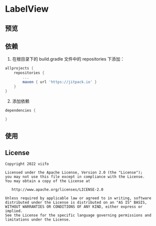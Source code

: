 # LabelView

## 预览




## 依赖
1.  在根目录下的 build.gradle 文件中的 repositories 下添加：
```groovy
allprojects {
    repositories {
        ...
        maven { url 'https://jitpack.io' }
    }
}
```
2.  添加依赖
```groovy
dependencies {
    
}
```



## 使用


## License

```
Copyright 2022 viifo

Licensed under the Apache License, Version 2.0 (the "License");
you may not use this file except in compliance with the License.
You may obtain a copy of the License at

   http://www.apache.org/licenses/LICENSE-2.0

Unless required by applicable law or agreed to in writing, software
distributed under the License is distributed on an "AS IS" BASIS,
WITHOUT WARRANTIES OR CONDITIONS OF ANY KIND, either express or implied.
See the License for the specific language governing permissions and
limitations under the License.
```

